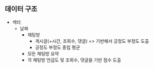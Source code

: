 

## 데이터 구조
- 섹터
    - 날짜
        - 채팅방
            - 게시글(+시간, 조회수, 댓글) => 기반해서 긍정도 부정도 도출
            - 긍정도 부정도 중립 평균
        - 모든 채팅방 요약
        - 각 채팅방 언급도 및 조회수, 댓글을 기반 점수 도출


